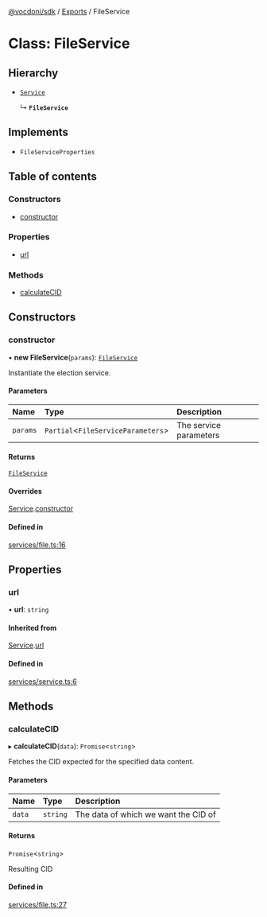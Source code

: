 [@vocdoni/sdk](/sdk) / [Exports](../modules.md) / FileService

# Class: FileService

## Hierarchy

- [`Service`](Service.md)

  ↳ **`FileService`**

## Implements

- `FileServiceProperties`

## Table of contents

### Constructors

- [constructor](FileService.md#constructor)

### Properties

- [url](FileService.md#url)

### Methods

- [calculateCID](FileService.md#calculatecid)

## Constructors

### constructor

• **new FileService**(`params`): [`FileService`](FileService.md)

Instantiate the election service.

#### Parameters

| Name | Type | Description |
| :------ | :------ | :------ |
| `params` | `Partial`\<`FileServiceParameters`\> | The service parameters |

#### Returns

[`FileService`](FileService.md)

#### Overrides

[Service](Service.md).[constructor](Service.md#constructor)

#### Defined in

[services/file.ts:16](https://github.com/vocdoni/vocdoni-sdk/blob/2c8c18a/src/services/file.ts#L16)

## Properties

### url

• **url**: `string`

#### Inherited from

[Service](Service.md).[url](Service.md#url)

#### Defined in

[services/service.ts:6](https://github.com/vocdoni/vocdoni-sdk/blob/2c8c18a/src/services/service.ts#L6)

## Methods

### calculateCID

▸ **calculateCID**(`data`): `Promise`\<`string`\>

Fetches the CID expected for the specified data content.

#### Parameters

| Name | Type | Description |
| :------ | :------ | :------ |
| `data` | `string` | The data of which we want the CID of |

#### Returns

`Promise`\<`string`\>

Resulting CID

#### Defined in

[services/file.ts:27](https://github.com/vocdoni/vocdoni-sdk/blob/2c8c18a/src/services/file.ts#L27)
